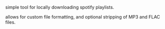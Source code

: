 simple tool for locally downloading spotify playlists.

allows for custom file formatting, and optional stripping of MP3 and FLAC files.


